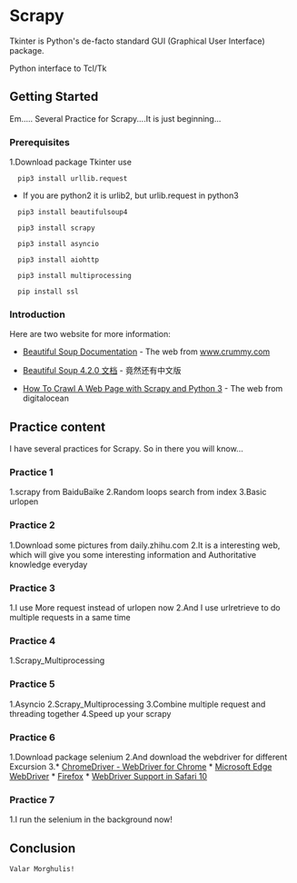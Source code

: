 # Scrapy
Tkinter is Python's de-facto standard GUI (Graphical User Interface) package.

Python interface to Tcl/Tk

## Getting Started
Em.....
Several Practice for Scrapy....It is just beginning...

### Prerequisites 
1.Download package Tkinter use 
```
  pip3 install urllib.request
```
* If you are python2 it is urlib2, but urlib.request in python3
```
  pip3 install beautifulsoup4
```
```
  pip3 install scrapy
```
```
  pip3 install asyncio
```
```
  pip3 install aiohttp
```
```
  pip3 install multiprocessing
```
```
  pip install ssl
```

### Introduction
Here are two website for more information:

* [Beautiful Soup Documentation](https://www.crummy.com/software/BeautifulSoup/bs4/doc/) - The web from www.crummy.com

* [Beautiful Soup 4.2.0 文档](https://www.crummy.com/software/BeautifulSoup/bs4/doc.zh/) - 竟然还有中文版

* [How To Crawl A Web Page with Scrapy and Python 3](www.crummy.comhttps://www.digitalocean.com/community/tutorials/how-to-crawl-a-web-page-with-scrapy-and-python-3) - The web from digitalocean
 
 ## Practice content
 I have several practices for Scrapy. So in there you will know...

 
 ### Practice 1
  1.scrapy from BaiduBaike
  2.Random loops search from index 
  3.Basic urlopen
  
 
 ### Practice 2
  1.Download some pictures from daily.zhihu.com
  2.It is a interesting web, which will give you some interesting information and Authoritative knowledge everyday 
  
  
 ### Practice 3
  1.I use More request instead of urlopen now
  2.And I use urlretrieve to do multiple requests in a same time
 
 
 ### Practice 4
  1.Scrapy_Multiprocessing
  
  
 ### Practice 5
  1.Asyncio
  2.Scrapy_Multiprocessing
  3.Combine multiple request and threading together
  4.Speed up your scrapy
 
 
 ### Practice 6
  1.Download package selenium
  2.And download the webdriver for different Excursion
  3.* [ChromeDriver - WebDriver for Chrome](https://sites.google.com/a/chromium.org/chromedriver/downloads) 
    * [Microsoft Edge WebDriver](https://developer.microsoft.com/en-us/microsoft-edge/tools/webdriver/) 
    * [Firefox](https://github.com/mozilla/geckodriver/releases) 
    * [WebDriver Support in Safari 10](https://webkit.org/blog/6900/webdriver-support-in-safari-10/) 
  
  ### Practice 7 
  1.I run the selenium in the background now!
 
  ## Conclusion
  ```
Valar Morghulis!
  ```
